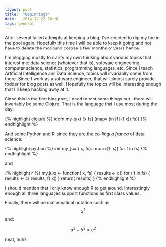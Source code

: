 ```yaml
---
layout: post
title:  "Beginnings"
date:   2014-12-22 20:28
tags: general
---
```


After several failed attempts at keeping a blog, I've decided to dip my toe in the pool again. Hopefully this time
I will be able to keep it going and not have to delete the moribund corpse a few months or years hence.

I'm blogging mostly to clarify my own thinking about various topics that interest me: data science (whatever that is),
software engineering, computer science, statistics, programming languages, etc. Since I teach Artificial Intelligence
and Data Science, topics will invariablly come from there. Since I work as a software engineer, that will almost surely
provide fodder for blog posts as well. Hopefully the topics will be interesting enough that I'll keep hacking away at it.

Since this is the first blog post, I need to test some things out...there will invariably be some Clojure. That is the
language that I use most during the day:

{% highlight clojure %}
(defn my-juxt [x fs]
  (mapv (fn [f] (f x)) fs))
{% endhighlight %}

And some Python and R, since they are the co-*lingua franca* of data science:

{% highlight python %}
def my_juxt( x, fs):
  return [f( x)] for f in fs]
{% endhighlight %}

and

{% highlight r %}
my.juxt <- function( x, fs) {
  results <- c()
  for ( f in fs) {
    results <- c( results, f( x))
  }
  return( results)
}
{% endhighlight %}

I should mention that I only know enough R to get around. Interestingly enough all three languages support functions
as first class values.

Finally, there will be mathematical notation such as $$x^2$$ and:

$$a^2 + b^2 = c^2$$

neat, huh?
